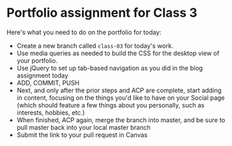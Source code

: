 # Portfolio assignment for Class 3

Here's what you need to do on the portfolio for today:

- Create a new branch called `class-03` for today's work.
- Use media queries as needed to build the CSS for the desktop view of your portfolio.
- Use jQuery to set up tab-based navigation as you did in the blog assignment today
- ADD, COMMIT, PUSH
- Next, and only after the prior steps and ACP are complete, start adding in content, focusing on the things you'd like to have on your Social page (which should feature a few things about you personally, such as interests, hobbies, etc.)
- When finished, ACP again, merge the branch into master, and be sure to pull master back into your local master branch
- Submit the link to your pull request in Canvas

